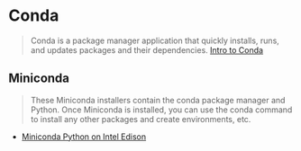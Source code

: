 Conda
==

> Conda is a package manager application that quickly installs, runs, and updates packages and their dependencies. [Intro to Conda](http://conda.pydata.org/docs/intro.html)

## Miniconda

> These Miniconda installers contain the conda package manager and Python. Once Miniconda is installed, you can use the conda command to install any other packages and create environments, etc. 

- [Miniconda Python on Intel Edison](https://scivision.co/miniconda-python-on-intel-edison/)
